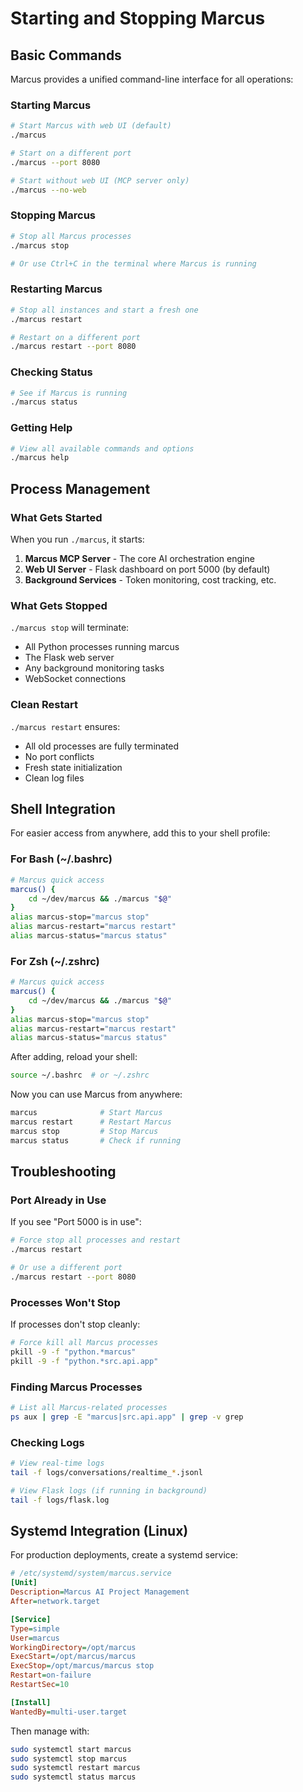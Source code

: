 # Starting and Stopping Marcus

## Basic Commands

Marcus provides a unified command-line interface for all operations:

### Starting Marcus
```bash
# Start Marcus with web UI (default)
./marcus

# Start on a different port
./marcus --port 8080

# Start without web UI (MCP server only)
./marcus --no-web
```

### Stopping Marcus
```bash
# Stop all Marcus processes
./marcus stop

# Or use Ctrl+C in the terminal where Marcus is running
```

### Restarting Marcus
```bash
# Stop all instances and start a fresh one
./marcus restart

# Restart on a different port
./marcus restart --port 8080
```

### Checking Status
```bash
# See if Marcus is running
./marcus status
```

### Getting Help
```bash
# View all available commands and options
./marcus help
```

## Process Management

### What Gets Started

When you run `./marcus`, it starts:
1. **Marcus MCP Server** - The core AI orchestration engine
2. **Web UI Server** - Flask dashboard on port 5000 (by default)
3. **Background Services** - Token monitoring, cost tracking, etc.

### What Gets Stopped

`./marcus stop` will terminate:
- All Python processes running marcus
- The Flask web server
- Any background monitoring tasks
- WebSocket connections

### Clean Restart

`./marcus restart` ensures:
- All old processes are fully terminated
- No port conflicts
- Fresh state initialization
- Clean log files

## Shell Integration

For easier access from anywhere, add this to your shell profile:

### For Bash (~/.bashrc)
```bash
# Marcus quick access
marcus() {
    cd ~/dev/marcus && ./marcus "$@"
}
alias marcus-stop="marcus stop"
alias marcus-restart="marcus restart"
alias marcus-status="marcus status"
```

### For Zsh (~/.zshrc)
```bash
# Marcus quick access
marcus() {
    cd ~/dev/marcus && ./marcus "$@"
}
alias marcus-stop="marcus stop"
alias marcus-restart="marcus restart"
alias marcus-status="marcus status"
```

After adding, reload your shell:
```bash
source ~/.bashrc  # or ~/.zshrc
```

Now you can use Marcus from anywhere:
```bash
marcus              # Start Marcus
marcus restart      # Restart Marcus
marcus stop         # Stop Marcus
marcus status       # Check if running
```

## Troubleshooting

### Port Already in Use
If you see "Port 5000 is in use":
```bash
# Force stop all processes and restart
./marcus restart

# Or use a different port
./marcus restart --port 8080
```

### Processes Won't Stop
If processes don't stop cleanly:
```bash
# Force kill all Marcus processes
pkill -9 -f "python.*marcus"
pkill -9 -f "python.*src.api.app"
```

### Finding Marcus Processes
```bash
# List all Marcus-related processes
ps aux | grep -E "marcus|src.api.app" | grep -v grep
```

### Checking Logs
```bash
# View real-time logs
tail -f logs/conversations/realtime_*.jsonl

# View Flask logs (if running in background)
tail -f logs/flask.log
```

## Systemd Integration (Linux)

For production deployments, create a systemd service:

```ini
# /etc/systemd/system/marcus.service
[Unit]
Description=Marcus AI Project Management
After=network.target

[Service]
Type=simple
User=marcus
WorkingDirectory=/opt/marcus
ExecStart=/opt/marcus/marcus
ExecStop=/opt/marcus/marcus stop
Restart=on-failure
RestartSec=10

[Install]
WantedBy=multi-user.target
```

Then manage with:
```bash
sudo systemctl start marcus
sudo systemctl stop marcus
sudo systemctl restart marcus
sudo systemctl status marcus
```